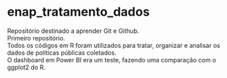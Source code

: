 # enap_tratamento_dados

Repositório destinado a aprender Git e Github.  
Primeiro repositório.  
Todos os códigos em R foram utilizados para tratar, organizar e analisar os dados de políticas públicas coletados.  
O dashboard em Power BI era um teste, fazendo uma comparação com o ggplot2 do R.


